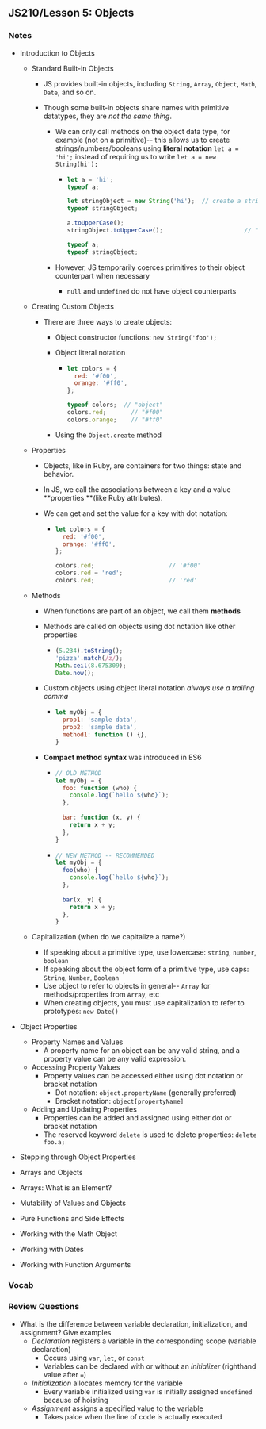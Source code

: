 ## JS210/Lesson 5: Objects

### Notes

* Introduction to Objects

  * Standard Built-in Objects

    * JS provides built-in objects, including `String`, `Array`, `Object`, `Math`, `Date`, and so on.

    * Though some built-in objects share names with primitive datatypes, they are *not the same thing*.

      * We can only call methods on the object data type, for example (not on a primitive)-- this allows us to create strings/numbers/booleans using **literal notation** `let a = 'hi';`  instead of requiring us to write `let a = new String(hi');`

        * ```javascript
          let a = 'hi';													// Create str primitive w/ val "hi"
          typeof a;															// "string"; a is a primitive string
          
          let stringObject = new String('hi');	// create a string object
          typeof stringObject;									// "object"; this is a String object
          
          a.toUpperCase();											// "HI"
          stringObject.toUpperCase();						// "HI"
          
          typeof a;															// "string"; coercion is temporary
          typeof stringObject;									// "object"
          ```

      * However, JS temporarily coerces primitives to their object counterpart when necessary

        * `null` and `undefined` do not have object counterparts

  * Creating Custom Objects

    * There are three ways to create objects:

      * Object constructor functions: `new String('foo');`

      * Object literal notation

        * ```javascript
          let colors = {
            red: '#f00',
            orange: '#ff0',
          };
          
          typeof colors;  // "object"
          colors.red; 		// "#f00"
          colors.orange;	// "#ff0"
          ```

      * Using the `Object.create` method

  * Properties

    * Objects, like in Ruby, are containers for two things: state and behavior.

    * In JS, we call the associations between a key and a value **properties **(like Ruby attributes).

    * We can get and set the value for a key with dot notation:

      * ```javascript
        let colors = {
          red: '#f00',
          orange: '#ff0',
        };
        
        colors.red; 					// '#f00'
        colors.red = 'red';
        colors.red;						// 'red'
        ```

  * Methods

    * When functions are part of an object, we call them **methods**

    * Methods are called on objects using dot notation like other properties

      * ```javascript
        (5.234).toString();
        'pizza'.match(/z/);
        Math.ceil(8.675309);
        Date.now();
        ```

    * Custom objects using object literal notation *always use a trailing comma*

      * ```javascript
        let myObj = {
          prop1: 'sample data',
          prop2: 'sample data',
          method1: function () {},
        }
        ```

    * **Compact method syntax** was introduced in ES6

      * ```javascript
        // OLD METHOD
        let myObj = {
          foo: function (who) {
            console.log(`hello ${who}`);
          },
          
          bar: function (x, y) {
            return x + y;
          },
        }
        ```

      * ```javascript
        // NEW METHOD -- RECOMMENDED
        let myObj = {
          foo(who) {
            console.log(`hello ${who}`);
          },
          
          bar(x, y) {
            return x + y;
          },
        }
        ```

  * Capitalization (when do we capitalize a name?)

    * If speaking about a primitive type, use lowercase: `string`, `number`, `boolean`
    * If speaking about the object form of a primitive type, use caps: `String`, `Number`, `Boolean`
    * Use object to refer to objects in general-- `Array` for methods/properties from `Array`, etc
    * When creating objects, you must use capitalization to refer to prototypes: `new Date()`

* Object Properties

  * Property Names and Values
    * A property name for an object can be any valid string, and a property value can be any valid expression.
  * Accessing Property Values
    * Property values can be accessed either using dot notation or bracket notation
      * Dot notation: `object.propertyName` (generally preferred)
      * Bracket notation: `object[propertyName]`
  * Adding and Updating Properties
    * Properties can be added and assigned using either dot or bracket notation
    * The reserved keyword `delete` is used to delete properties: `delete foo.a;`

* Stepping through Object Properties

* Arrays and Objects

* Arrays: What is an Element?

* Mutability of Values and Objects

* Pure Functions and Side Effects

* Working with the Math Object

* Working with Dates

* Working with Function Arguments

### Vocab

### Review Questions

* What is the difference between variable declaration, initialization, and assignment? Give examples
  * *Declaration* registers a variable in the corresponding scope (variable declaration)
    * Occurs using `var`, `let`, or `const`
    * Variables can be declared with or without an *initializer* (righthand value after `=`)
  * *Initialization* allocates memory for the variable 
    * Every variable initialized using `var` is initially assigned `undefined` because of hoisting
  * *Assignment* assigns a specified value to the variable
    * Takes palce when the line of code is actually executed